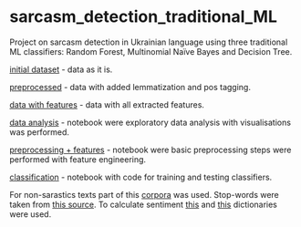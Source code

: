 # sarcasm_detection_traditional_ML
Project on sarcasm detection in Ukrainian language using three traditional ML classifiers: Random Forest, Multinomial Naїve Bayes and Decision Tree.

[initial dataset](https://github.com/botvyns/sarcasm_detection_traditional_ML/blob/main/3795text_original_tag_cleaned.csv) - data as it is.

[preprocessed](https://github.com/botvyns/sarcasm_detection_traditional_ML/blob/main/data_lemmatized_tagged.csv) - data with added lemmatization and pos tagging.

[data with features](https://github.com/botvyns/sarcasm_detection_traditional_ML/blob/main/sent_contra_added.csv) - data with all extracted features.

[data analysis](https://github.com/botvyns/sarcasm_detection_traditional_ML/blob/main/exploratory_data_analysis.ipynb) - notebook were exploratory data analysis with visualisations was performed.

[preprocessing + features](https://github.com/botvyns/sarcasm_detection_traditional_ML/blob/main/data_preprocessing_and_feature_engineering.ipynb) - notebook were basic preprocessing steps were performed with feature engineering.

[classification](https://github.com/botvyns/sarcasm_detection_traditional_ML/blob/main/classification.ipynb) - notebook with code for training and testing classifiers.

For non-sarastics texts part of this [corpora](https://github.com/saganoren/ukr-twi-corpus) was used. Stop-words were taken from [this source](https://github.com/skupriienko/Ukrainian-Stopwords).
To calculate sentiment [this](https://github.com/skupriienko/Ukrainian-Sentiment-Analysis) and [this](https://github.com/lang-uk/tone-dict-uk) dictionaries were used.
